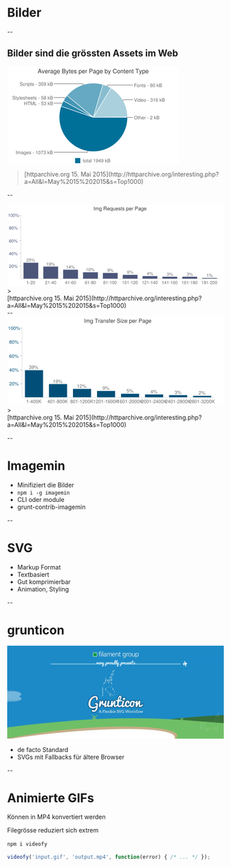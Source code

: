 # Bilder

--

## Bilder sind die grössten Assets im Web

<img src="assets/httparchive.org-2015-05-15/avg-bytes-per-page-by-content-type.png">

> <footer>[httparchive.org 15. Mai 2015](http://httparchive.org/interesting.php?a=All&l=May%2015%202015&s=Top1000)</footer>


--

<img src="assets/httparchive.org-2015-05-15/img-req-per-page.png">
> <footer>[httparchive.org 15. Mai 2015](http://httparchive.org/interesting.php?a=All&l=May%2015%202015&s=Top1000)</footer>
--

<img src="assets/httparchive.org-2015-05-15/img-transfer-size-per-page.png">
> <footer>[httparchive.org 15. Mai 2015](http://httparchive.org/interesting.php?a=All&l=May%2015%202015&s=Top1000)</footer>

--

# Imagemin

- Minifiziert die Bilder
- `npm i -g imagemin`
- CLI oder module
- grunt-contrib-imagemin

--

# SVG

- Markup Format
- Textbasiert
- Gut komprimierbar
- Animation, Styling

--

# grunticon

<img src="assets/grunticon.jpg">

- de facto Standard
- SVGs mit Fallbacks für ältere Browser

--

# Animierte GIFs

Können in MP4 konvertiert werden

Filegrösse reduziert sich extrem

`npm i videofy`

```JavaScript
videofy('input.gif', 'output.mp4', function(error) { /* ... */ });
```
